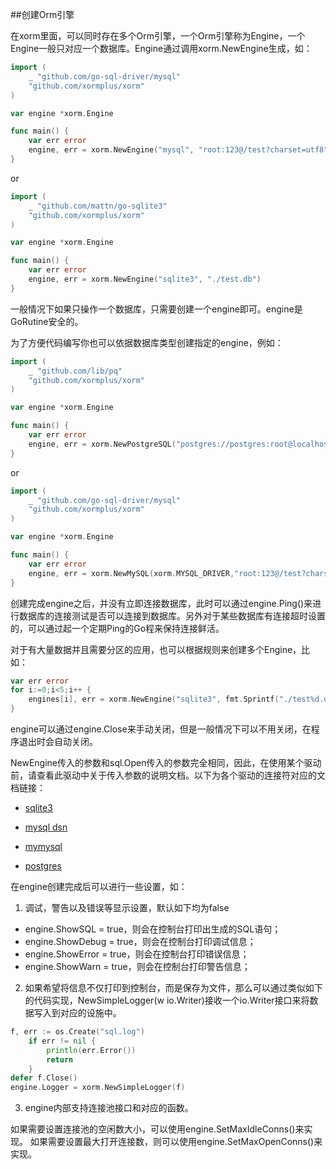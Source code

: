 ##创建Orm引擎

在xorm里面，可以同时存在多个Orm引擎，一个Orm引擎称为Engine，一个Engine一般只对应一个数据库。Engine通过调用xorm.NewEngine生成，如：
```go
import (
    _ "github.com/go-sql-driver/mysql"
    "github.com/xormplus/xorm"
)

var engine *xorm.Engine

func main() {
    var err error
    engine, err = xorm.NewEngine("mysql", "root:123@/test?charset=utf8")
}
```
or
```go
import (
    _ "github.com/mattn/go-sqlite3"
    "github.com/xormplus/xorm"
)

var engine *xorm.Engine

func main() {
    var err error
    engine, err = xorm.NewEngine("sqlite3", "./test.db")
}
```
一般情况下如果只操作一个数据库，只需要创建一个engine即可。engine是GoRutine安全的。<br>

为了方便代码编写你也可以依据数据库类型创建指定的engine，例如：
```go
import (
    _ "github.com/lib/pq"
	"github.com/xormplus/xorm"
)

var engine *xorm.Engine

func main() {
    var err error
    engine, err = xorm.NewPostgreSQL("postgres://postgres:root@localhost:5432/test?sslmode=disable")
}
```
or
```go
import (
    _ "github.com/go-sql-driver/mysql"
    "github.com/xormplus/xorm"
)

var engine *xorm.Engine

func main() {
    var err error
    engine, err = xorm.NewMySQL(xorm.MYSQL_DRIVER,"root:123@/test?charset=utf8")
}
```

创建完成engine之后，并没有立即连接数据库，此时可以通过engine.Ping()来进行数据库的连接测试是否可以连接到数据库。另外对于某些数据库有连接超时设置的，可以通过起一个定期Ping的Go程来保持连接鲜活。

对于有大量数据并且需要分区的应用，也可以根据规则来创建多个Engine，比如：
```go
var err error
for i:=0;i<5;i++ {
    engines[i], err = xorm.NewEngine("sqlite3", fmt.Sprintf("./test%d.db", i))
}
```
engine可以通过engine.Close来手动关闭，但是一般情况下可以不用关闭，在程序退出时会自动关闭。

NewEngine传入的参数和sql.Open传入的参数完全相同，因此，在使用某个驱动前，请查看此驱动中关于传入参数的说明文档。以下为各个驱动的连接符对应的文档链接：



- <a href="http://godoc.org/github.com/mattn/go-sqlite3#SQLiteDriver.Open">sqlite3</a>

- <a href="https://github.com/go-sql-driver/mysql#dsn-data-source-name">mysql dsn</a>

- <a href="http://godoc.org/github.com/ziutek/mymysql/godrv#Driver.Open">mymysql</a>

- <a href="http://godoc.org/github.com/lib/pq">postgres</a>

在engine创建完成后可以进行一些设置，如：


1. 调试，警告以及错误等显示设置，默认如下均为false
- engine.ShowSQL = true，则会在控制台打印出生成的SQL语句；
- engine.ShowDebug = true，则会在控制台打印调试信息；
- engine.ShowError = true，则会在控制台打印错误信息；
- engine.ShowWarn = true，则会在控制台打印警告信息；

2. 如果希望将信息不仅打印到控制台，而是保存为文件，那么可以通过类似如下的代码实现，NewSimpleLogger(w io.Writer)接收一个io.Writer接口来将数据写入到对应的设施中。
```go
f, err := os.Create("sql.log")
    if err != nil {
        println(err.Error())
        return
    }
defer f.Close()
engine.Logger = xorm.NewSimpleLogger(f)
```
3. engine内部支持连接池接口和对应的函数。

如果需要设置连接池的空闲数大小，可以使用engine.SetMaxIdleConns()来实现。
如果需要设置最大打开连接数，则可以使用engine.SetMaxOpenConns()来实现。